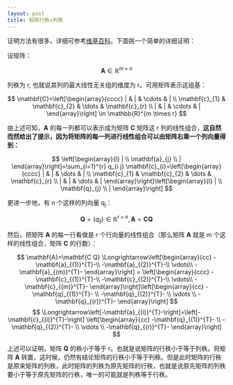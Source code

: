 ```yaml
---
layout: post
title: 矩阵行秩=列秩
---
```


证明方法有很多，详细可参考[维基百科](https://zh.wikipedia.org/wiki/%E7%A7%A9_(%E7%BA%BF%E6%80%A7%E4%BB%A3%E6%95%B0))。下面挑一个简单的详细证明：

设矩阵：

$$
\mathbf{A} \in \mathbb{R}^{m \times n}
$$

列秩为 r, 也就说其列的最大线性无关组的维度为 r。可用矩阵表示这组基：

$$
\mathbf{C}=\left[\begin{array}{cccc}
| & | & \cdots & | \\
\mathbf{c}_{1} & \mathbf{c}_{2} & \ldots & \mathbf{c}_{r} \\
| & | & \cdots & |
\end{array}\right] \in \mathbb{R}^{m \times r}
$$

由上述可知，**A** 的每一列都可以表示成为矩阵 **C** 矩阵这 r 列的线性组合，**这自然而然给出了提示，因为将矩阵的每一列进行线性组合可以由矩阵右乘一个列向量得到：**

$$
\left[\begin{array}{l}
| \\
\mathbf{a}_{j} \\
|
\end{array}\right]=\sum_{i=1}^{r} q_{i j} \mathbf{c}_{i}=\left[\begin{array}{cccc}
| & | & \dots & | \\
\mathbf{c}_{1} & \mathbf{c}_{2} & \dots & \mathbf{c}_{r} \\
| & | & \dots & |
\end{array}\right]\left[\begin{array}{l}
| \\
\mathbf{q}_{j} \\
|
\end{array}\right]
$$

更进一步地，有 n 个这样的列向量 q<sub>j</sub>：

$$
\mathbf{Q}=\left(q_{i j}\right) \in \mathbb{R}^{r \times n}, \mathbf{A}=\mathbf{C Q}
$$

然后，把矩阵 **A** 的每一行看做是 r 个行向量的线性组合（那么矩阵 **A** 就是 m 个这样的线性组合，矩阵 **C** 的行数）：

$$
\mathbf{A}=\mathbf{C Q} \Longrightarrow\left[\begin{array}{cc}
-\mathbf{a}_{(1)}^{T}-\\
-\mathbf{a}_{(2)}^{T}-\\
\vdots\\
-\mathbf{a}_{(m)}^{T}-
\end{array}\right] = \left[\begin{array}{ccc}
-\mathbf{c}_{(1)}^{T}-\\
-\mathbf{c}_{(2)}^{T}-\\
\vdots\\
-\mathbf{c}_{(m)}^{T}-
\end{array}\right]\left[\begin{array}{cc}
-\mathbf{q}_{(1)}^{T}- \\
-\mathbf{q}_{(2)}^{T}- \\
\vdots \\
-\mathbf{q}_{(r)}^{T}-
\end{array}\right]
$$
$$
\Longrightarrow\left[-\mathbf{a}_{(i)}^{T}-\right]=\left[-\mathbf{c}_{(i)}^{T}-\right] \left[\begin{array}{cc}
-\mathbf{q}_{(1)}^{T}- \\
-\mathbf{q}_{(2)}^{T}- \\
\vdots \\
-\mathbf{q}_{(r)}^{T}-
\end{array}\right]
$$

上述可以证明，矩阵 **Q** 的秩小于等于 r。也就是说矩阵的行秩小于等于列秩。将矩阵 **A** 转置，这时候，仍然有结论矩阵的行秩小于等于列秩。但是此时矩阵的行秩是原来矩阵的列秩，此时矩阵的列秩为原先矩阵的行秩，也就是说原先矩阵的列秩要小于等于原先矩阵的行秩，唯一的可能就是列秩等于行秩。
